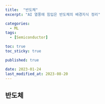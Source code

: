 ```yaml
---
title:  "반도체"
excerpt: "AI 열풍에 힘입은 반도체의 배경지식 정리"

categories:
  - ML
tags:
  - [Semiconductor]

toc: true
toc_sticky: true

published: true

date: 2023-01-24
last_modified_at: 2023-08-20
---
```



## 반도체  
